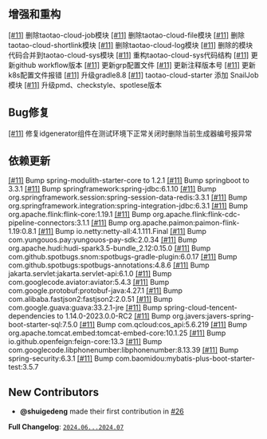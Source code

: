 ## 增强和重构

[[#11]](https://github.com/shuigedeng/taotao-cloud-project/issues/11) 删除taotao-cloud-job模块
[[#11]](https://github.com/shuigedeng/taotao-cloud-project/issues/11) 删除taotao-cloud-file模块
[[#11]](https://github.com/shuigedeng/taotao-cloud-project/issues/11) 删除taotao-cloud-shortlink模块
[[#11]](https://github.com/shuigedeng/taotao-cloud-project/issues/11) 删除taotao-cloud-log模块
[[#11]](https://github.com/shuigedeng/taotao-cloud-project/issues/11) 删除的模块代码合并到taotao-cloud-sys模块
[[#11]](https://github.com/shuigedeng/taotao-cloud-project/issues/11) 重构taotao-cloud-sys代码结构 
[[#11]](https://github.com/shuigedeng/taotao-cloud-project/issues/11) 更新github workflow版本
[[#11]](https://github.com/shuigedeng/taotao-cloud-project/issues/11) 更新grp配置文件
[[#11]](https://github.com/shuigedeng/taotao-cloud-project/issues/11) 更新注释版本号
[[#11]](https://github.com/shuigedeng/taotao-cloud-project/issues/11) 更新k8s配置文件报错
[[#11]](https://github.com/shuigedeng/taotao-cloud-project/issues/11) 升级gradle8.8
[[#11]](https://github.com/shuigedeng/taotao-cloud-project/issues/11) taotao-cloud-starter 添加 SnailJob模块
[[#11]](https://github.com/shuigedeng/taotao-cloud-project/issues/11) 升级pmd、checkstyle、spotlese版本

## Bug修复

[[#11]](https://github.com/shuigedeng/taotao-cloud-project/issues/11) 修复idgenerator组件在测试环境下正常关闭时删除当前生成器编号报异常 

## 依赖更新

[[#11]](https://github.com/shuigedeng/taotao-cloud-project/issues/11) Bump spring-modulith-starter-core to 1.2.1 
[[#11]](https://github.com/shuigedeng/taotao-cloud-project/issues/11) Bump springboot to 3.3.1
[[#11]](https://github.com/shuigedeng/taotao-cloud-project/issues/11) Bump springframework:spring-jdbc:6.1.10
[[#11]](https://github.com/shuigedeng/taotao-cloud-project/issues/11) Bump org.springframework.session:spring-session-data-redis:3.3.1
[[#11]](https://github.com/shuigedeng/taotao-cloud-project/issues/11) Bump org.springframework.integration:spring-integration-jdbc:6.3.1
[[#11]](https://github.com/shuigedeng/taotao-cloud-project/issues/11) Bump org.apache.flink:flink-core:1.19.1
[[#11]](https://github.com/shuigedeng/taotao-cloud-project/issues/11) Bump org.apache.flink:flink-cdc-pipeline-connectors:3.1.1
[[#11]](https://github.com/shuigedeng/taotao-cloud-project/issues/11) Bump org.apache.paimon:paimon-flink-1.19:0.8.1
[[#11]](https://github.com/shuigedeng/taotao-cloud-project/issues/11) Bump io.netty:netty-all:4.1.111.Final
[[#11]](https://github.com/shuigedeng/taotao-cloud-project/issues/11) Bump com.yungouos.pay:yungouos-pay-sdk:2.0.34
[[#11]](https://github.com/shuigedeng/taotao-cloud-project/issues/11) Bump org.apache.hudi:hudi-spark3.5-bundle_2.12:0.15.0
[[#11]](https://github.com/shuigedeng/taotao-cloud-project/issues/11) Bump com.github.spotbugs.snom:spotbugs-gradle-plugin:6.0.17
[[#11]](https://github.com/shuigedeng/taotao-cloud-project/issues/11) Bump com.github.spotbugs:spotbugs-annotations:4.8.6
[[#11]](https://github.com/shuigedeng/taotao-cloud-project/issues/11) Bump jakarta.servlet:jakarta.servlet-api:6.1.0
[[#11]](https://github.com/shuigedeng/taotao-cloud-project/issues/11) Bump com.googlecode.aviator:aviator:5.4.3
[[#11]](https://github.com/shuigedeng/taotao-cloud-project/issues/11) Bump com.google.protobuf:protobuf-java:4.27.1
[[#11]](https://github.com/shuigedeng/taotao-cloud-project/issues/11) Bump com.alibaba.fastjson2:fastjson2:2.0.51
[[#11]](https://github.com/shuigedeng/taotao-cloud-project/issues/11) Bump com.google.guava:guava:33.2.1-jre
[[#11]](https://github.com/shuigedeng/taotao-cloud-project/issues/11) Bump spring-cloud-tencent-dependencies to 1.14.0-2023.0.0-RC2
[[#11]](https://github.com/shuigedeng/taotao-cloud-project/issues/11) Bump org.javers:javers-spring-boot-starter-sql:7.5.0
[[#11]](https://github.com/shuigedeng/taotao-cloud-project/issues/11) Bump com.qcloud:cos_api:5.6.219
[[#11]](https://github.com/shuigedeng/taotao-cloud-project/issues/11) Bump org.apache.tomcat.embed:tomcat-embed-core:10.1.25
[[#11]](https://github.com/shuigedeng/taotao-cloud-project/issues/11) Bump io.github.openfeign:feign-core:13.3
[[#11]](https://github.com/shuigedeng/taotao-cloud-project/issues/11) Bump com.googlecode.libphonenumber:libphonenumber:8.13.39
[[#11]](https://github.com/shuigedeng/taotao-cloud-project/issues/11) Bump spring-security:6.3.1
[[#11]](https://github.com/shuigedeng/taotao-cloud-project/issues/11) Bump com.baomidou:mybatis-plus-boot-starter-test:3.5.7

## New Contributors

* **@shuigedeng** made their first contribution in [#26](https://github.com/shuigedeng/taotao-cloud-project/pull/26)

**Full Changelog**: [`2024.06...2024.07`](https://github.com/shuigedeng/taotao-cloud-project/compare/2024.06...2024.07)
